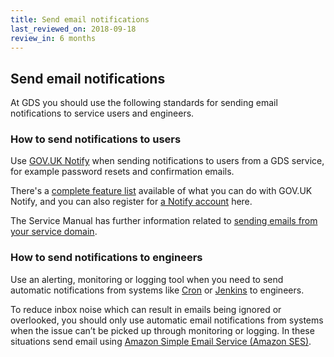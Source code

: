 ```yaml
---
title: Send email notifications
last_reviewed_on: 2018-09-18
review_in: 6 months
---
```


## Send email notifications

At GDS you should use the following standards for sending email notifications to service users and engineers.

### How to send notifications to users

Use [GOV.UK Notify](https://www.notifications.service.gov.uk/) when sending notifications to users from a GDS service, for example password resets and confirmation emails.

There's a [complete feature list](https://www.notifications.service.gov.uk/features) available of what you can do with GOV.UK Notify, and you can also register for [a Notify account](https://www.notifications.service.gov.uk/register) here.

The Service Manual has further information related to [sending emails from your service domain](https://www.gov.uk/service-manual/technology/how-to-email-your-users).

### How to send notifications to engineers

Use an alerting, monitoring or logging tool when you need to send automatic notifications from systems like [Cron](https://en.wikipedia.org/wiki/Cron) or [Jenkins](https://jenkins.io/) to engineers.

To reduce inbox noise which can result in emails being ignored or overlooked, you should only use automatic email notifications from systems when the issue can’t be picked up through monitoring or logging. In these situations send email using [Amazon Simple Email Service (Amazon SES)](https://aws.amazon.com/ses/).
